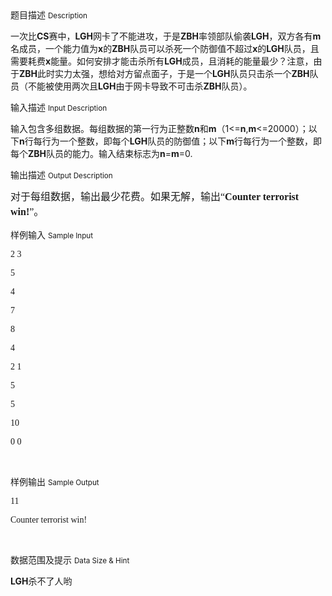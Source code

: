<div class="panel panel-default">
<div class="area-title">
<span>
题目描述
<small>Description</small>
</span></div>
<div class="panel-body">

<p><span style="">一次比<strong>CS</strong>赛中，<strong>LGH</strong>网卡了不能进攻，于是<strong>ZBH</strong>率领部队偷袭<strong>LGH</strong>，双方各有<strong>m</strong>名成员，一个能力值为<strong>x</strong>的<strong>ZBH</strong>队员可以杀死一个防御值不超过<strong>x</strong>的<strong>LGH</strong>队员，且需要耗费<strong>x</strong>能量。如何安排才能击杀所有<strong>LGH</strong>成员，且消耗的能量最少？注意，由于<strong>ZBH</strong>此时实力太强，想给对方留点面子，于是一个<strong>LGH</strong>队员只击杀一个<b>ZBH</b>队员（不能被使用两次且<strong>LGH</strong>由于网卡导致不可击杀<strong>ZBH</strong>队员）。</span><br></p>

</div>
</div>

<div class="panel panel-default">
<div class="area-title">
<span>
输入描述
<small>Input Description</small>
</span></div>
<div class="panel-body">
<p><span style="">输入包含多组数据。每组数据的第一行为正整数<strong>n</strong>和<strong>m</strong>（1&lt;=<strong>n</strong>,<strong>m</strong>&lt;=20000）；以下<strong>n</strong>行每行为一个整数，即每个<strong>LGH</strong>队员的防御值；以下<strong>m</strong>行每行为一个整数，即每个<strong>ZBH</strong>队员的能力。输入结束标志为<strong>n</strong>=<strong>m</strong>=0.</span></p>

</div>
</div>
<div  class="panel panel-default">
<div class="area-title">
<span>
输出描述
<small>Output Description</small>
</span></div>
<div class="panel-body">

<p><span style="line-height: 24px; font-family: 微软雅黑,Microsoft YaHei; font-size: 16px;">对于每组数据，输出最少花费。如果无解，输出“<strong>Counter terrorist win!</strong>”。</span></p>

</div>
</div>


<div class="panel panel-default">
<div class="area-title">
<span>
样例输入
<small>Sample Input</small>
</span></div>
<div class="panel-body">
<p style="font-family: Tahoma;"><span style="">2 3</span></p><p style="font-family: Tahoma;"><span style="">5</span></p><p style="font-family: Tahoma;"><span style="">4</span></p><p style="font-family: Tahoma;"><span style="">7</span></p><p style="font-family: Tahoma;"><span style="">8</span></p><p style="font-family: Tahoma;"><span style="">4</span></p><p style="font-family: Tahoma;"><span style="">2 1</span></p><p style="font-family: Tahoma;"><span style="">5</span></p><p style="font-family: Tahoma;"><span style="">5</span></p><p style="font-family: Tahoma;"><span style="">10</span></p><p style="font-family: Tahoma;"><span style="">0 0</span></p><p><br></p>

</div>
</div>

<div class="panel panel-default">
<div class="area-title">
<span>
样例输出
<small>Sample Output</small>
</span></div>
<div class="panel-body">
<p style="font-family: Tahoma;"><span style="">11</span></p><p style="font-family: Tahoma;"><span style="">Counter terrorist win!</span></p><p><br></p>

</div>
</div>

<div class="panel panel-default">
<div class="area-title">
<span>
数据范围及提示
<small>Data Size & Hint</small>
</span></div>
<div class="panel-body">
<p><span style=""><strong><span style="">LGH</span></strong><span style="">杀不了人哟</span></span></p>
</div>
</div>